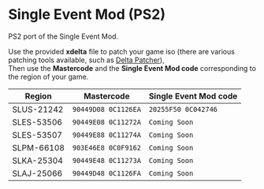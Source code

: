 # Single Event Mod (PS2)

PS2 port of the Single Event Mod.  

Use the provided **xdelta** file to patch your game iso (there are various patching tools available, such as [Delta Patcher](https://github.com/marco-calautti/DeltaPatcher/releases/latest)),  
Then use the **Mastercode** and the **Single Event Mod code** corresponding to the region of your game.


| Region | Mastercode | Single Event Mod code
| --- | --- | --- |
| SLUS-21242 | `90449D08 0C1126EA` | `20255F50 0C042746` |
| SLES-53506 | `90449E08 0C11272A` | `Coming Soon` |
| SLES-53507 | `90449E88 0C11274A` | `Coming Soon` |
| SLPM-66108 | `903E46E8 0C0F9162` | `Coming Soon` |
| SLKA-25304 | `90449E48 0C11273A` | `Coming Soon` |
| SLAJ-25066 | `90449D48 0C1126FA` | `Coming Soon` |
